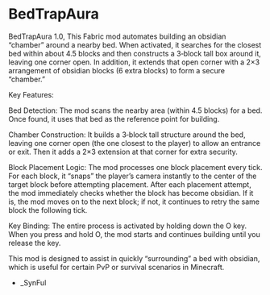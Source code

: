 # BedTrapAura
BedTrapAura 1.0,
This Fabric mod automates building an obsidian “chamber” around a nearby bed. When activated, it searches for the closest bed within about 4.5 blocks and then constructs a 3‐block tall box around it, leaving one corner open. In addition, it extends that open corner with a 2×3 arrangement of obsidian blocks (6 extra blocks) to form a secure “chamber.”

Key Features:

Bed Detection:
The mod scans the nearby area (within 4.5 blocks) for a bed. Once found, it uses that bed as the reference point for building.

Chamber Construction:
It builds a 3‐block tall structure around the bed, leaving one corner open (the one closest to the player) to allow an entrance or exit. Then it adds a 2×3 extension at that corner for extra security.

Block Placement Logic:
The mod processes one block placement every tick. For each block, it “snaps” the player’s camera instantly to the center of the target block before attempting placement. After each placement attempt, the mod immediately checks whether the block has become obsidian. If it is, the mod moves on to the next block; if not, it continues to retry the same block the following tick.

Key Binding:
The entire process is activated by holding down the O key. When you press and hold O, the mod starts and continues building until you release the key.

This mod is designed to assist in quickly “surrounding” a bed with obsidian, which is useful for certain PvP or survival scenarios in Minecraft.
- _SynFul
